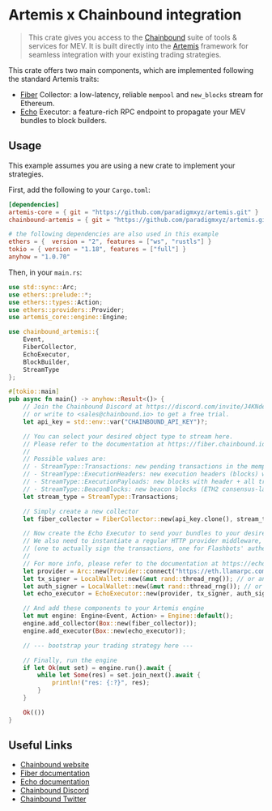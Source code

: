 # Artemis x Chainbound integration

> This crate gives you access to the [Chainbound][chainbound] suite of tools & services for MEV.
> It is built directly into the [Artemis][artemis] framework for seamless integration with your existing
> trading strategies.

This crate offers two main components, which are implemented following the standard Artemis traits:

- [Fiber][fiber] Collector: a low-latency, reliable `mempool` and `new_blocks` stream for Ethereum.
- [Echo][echo] Executor: a feature-rich RPC endpoint to propagate your MEV bundles to block builders.

## Usage

This example assumes you are using a new crate to implement your strategies.

First, add the following to your `Cargo.toml`:

```toml
[dependencies]
artemis-core = { git = "https://github.com/paradigmxyz/artemis.git" }
chainbound-artemis = { git = "https://github.com/paradigmxyz/artemis.git" }

# the following dependencies are also used in this example
ethers = {  version = "2", features = ["ws", "rustls"] }
tokio = { version = "1.18", features = ["full"] }
anyhow = "1.0.70"
```

Then, in your `main.rs`:

```rs
use std::sync::Arc;
use ethers::prelude::*;
use ethers::types::Action;
use ethers::providers::Provider;
use artemis_core::engine::Engine;

use chainbound_artemis::{
    Event,
    FiberCollector,
    EchoExecutor,
    BlockBuilder,
    StreamType
};

#[tokio::main]
pub async fn main() -> anyhow::Result<()> {
    // Join the Chainbound Discord at https://discord.com/invite/J4KNdeCYGX
    // or write to <sales@chainbound.io> to get a free trial.
    let api_key = std::env::var("CHAINBOUND_API_KEY")?;

    // You can select your desired object type to stream here.
    // Please refer to the documentation at https://fiber.chainbound.io/docs/intro for more details.
    //
    // Possible values are:
    // - StreamType::Transactions: new pending transactions in the mempool
    // - StreamType::ExecutionHeaders: new execution headers (blocks) without the transactions
    // - StreamType::ExecutionPayloads: new blocks with header + all transactions included
    // - StreamType::BeaconBlocks: new beacon blocks (ETH2 consensus-layer blocks)
    let stream_type = StreamType::Transactions;

    // Simply create a new collector
    let fiber_collector = FiberCollector::new(api_key.clone(), stream_type).await;

    // Now create the Echo Executor to send your bundles to your desired block builders.
    // We also need to instantiate a regular HTTP provider middleware, and two signers
    // (one to actually sign the transactions, one for Flashbots' authentication header)
    //
    // For more info, please refer to the documentation at https://echo.chainbound.io/docs/architecture
    let provider = Arc::new(Provider::connect("https://eth.llamarpc.com").await.unwrap());
    let tx_signer = LocalWallet::new(&mut rand::thread_rng()); // or any other signer
    let auth_signer = LocalWallet::new(&mut rand::thread_rng()); // or any other signer
    let echo_executor = EchoExecutor::new(provider, tx_signer, auth_signer, api_key);

    // And add these components to your Artemis engine
    let mut engine: Engine<Event, Action> = Engine::default();
    engine.add_collector(Box::new(fiber_collector));
    engine.add_executor(Box::new(echo_executor));

    // --- bootstrap your trading strategy here ---

    // Finally, run the engine
    if let Ok(mut set) = engine.run().await {
        while let Some(res) = set.join_next().await {
            println!("res: {:?}", res);
        }
    }

    Ok(())
}
```

## Useful Links

- [Chainbound website][chainbound]
- [Fiber documentation][fiber-docs]
- [Echo documentation][echo-docs]
- [Chainbound Discord][discord]
- [Chainbound Twitter][twitter]

[artemis]: https://github.com/paradigmxyz/artemis
[chainbound]: https://chainbound.io/
[echo]: https://echo.chainbound.io/
[fiber]: https://fiber.chainbound.io/
[fiber-docs]: https://fiber.chainbound.io/docs/intro
[echo-docs]: https://echo.chainbound.io/docs/architecture
[discord]: https://discord.com/invite/J4KNdeCYGX
[twitter]: https://twitter.com/chainbound_
